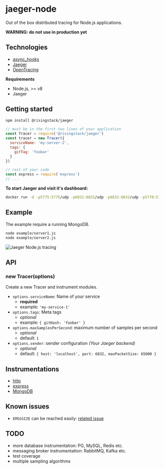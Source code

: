 # jaeger-node

Out of the box distributed tracing for Node.js applications.

**WARNING: do not use in production yet**

## Technologies

- [async_hooks](https://github.com/nodejs/node/blob/master/doc/api/async_hooks.md)
- [Jaeger](https://uber.github.io/jaeger/)
- [OpenTracing](http://opentracing.io/)

**Requirements**

- Node.js, >= v8
- Jaeger

## Getting started

```sh
npm install @risingstack/jaeger
```

```js
// must be in the first two lines of your application
const Tracer = require('@risingstack/jaeger')
const tracer = new Tracer({
  serviceName: 'my-server-2',
  tags: {
    gitTag: 'foobar'
  }
})

// rest of your code
const express = require('express')
// ...
```

**To start Jaeger and visit it's dashboard:**

```sh
docker run -d -p5775:5775/udp -p6831:6831/udp -p6832:6832/udp -p5778:5778 -p16686:16686 -p14268:14268 jaegertracing/all-in-one:latest && open http://localhost:16686
```

## Example

The example require a running MongoDB.  

```sh
node example/server1.js
node example/server2.js
```

![Jaeger Node.js tracing](https://cloud.githubusercontent.com/assets/1764512/26815965/989ffa00-4a8f-11e7-888d-4e3bb380f2ad.png)

## API

### new Tracer(options)

Create a new Tracer and instrument modules.

- `options.serviceName`: Name of your service
  - **required**
  - example: `'my-service-1'`
- `options.tags`: Meta tags
  - *optional*
  - example: `{ gitHash: 'foobar' }`
- `options.maxSamplesPerSecond`: maximum number of samples per second
  - *optional*
  - default: `1`
- `options.sender`: sender configuration *(Your Jaeger backend)*
  - *optional*
  - default: `{ host: 'localhost', port: 6832, maxPacketSize: 65000 }`

## Instrumentations

- [http](https://nodejs.org/api/http.html)
- [express](https://expressjs.com/)
- [MongoDB](https://www.npmjs.com/package/mongodb-core)

## Known issues

- `EMSGSIZE` can be reached easily: [related issue](https://github.com/uber/jaeger-client-node/issues/124)

## TODO

- more database instrumentation: PG, MySQL, Redis etc.
- messaging broker instrumentation: RabbitMQ, Kafka etc.
- test coverage
- multiple sampling algorithms
